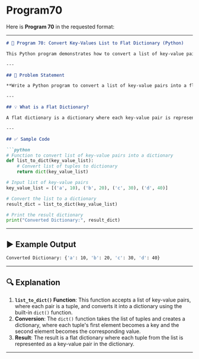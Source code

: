 # Program70
Here is **Program 70** in the requested format:

---

```markdown
# 📝 Program 70: Convert Key-Values List to Flat Dictionary (Python)

This Python program demonstrates how to convert a list of key-value pairs into a flat dictionary.

---

## 📌 Problem Statement

**Write a Python program to convert a list of key-value pairs into a flat dictionary.**

---

## 💡 What is a Flat Dictionary?

A flat dictionary is a dictionary where each key-value pair is represented as a single entry. In this case, the key-value pairs will be provided in a list, and the task is to transform this list into a dictionary.

---

## ✅ Sample Code

```python
# Function to convert list of key-value pairs into a dictionary
def list_to_dict(key_value_list):
    # Convert list of tuples to dictionary
    return dict(key_value_list)

# Input list of key-value pairs
key_value_list = [('a', 10), ('b', 20), ('c', 30), ('d', 40)]

# Convert the list to a dictionary
result_dict = list_to_dict(key_value_list)

# Print the result dictionary
print("Converted Dictionary:", result_dict)
```

---

## ▶️ Example Output

```bash
Converted Dictionary: {'a': 10, 'b': 20, 'c': 30, 'd': 40}
```

---

## 🔍 Explanation

1. **`list_to_dict()` Function**: This function accepts a list of key-value pairs, where each pair is a tuple, and converts it into a dictionary using the built-in `dict()` function.
2. **Conversion**: The `dict()` function takes the list of tuples and creates a dictionary, where each tuple's first element becomes a key and the second element becomes the corresponding value.
3. **Result**: The result is a flat dictionary where each tuple from the list is represented as a key-value pair in the dictionary.

---
